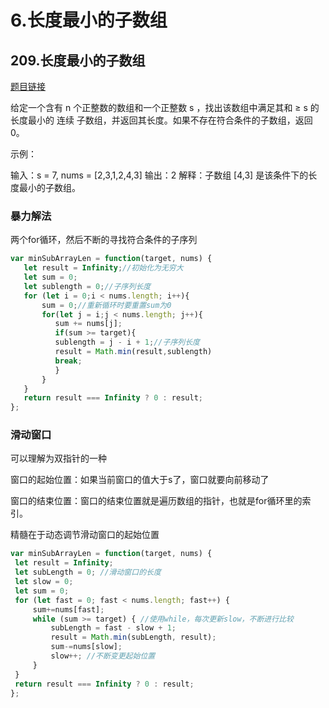 # 6.长度最小的子数组

## 209.长度最小的子数组
[题目链接](https://leetcode.cn/problems/minimum-size-subarray-sum/)  

给定一个含有 n 个正整数的数组和一个正整数 s ，找出该数组中满足其和 ≥ s 的长度最小的 连续 子数组，并返回其长度。如果不存在符合条件的子数组，返回 0。

示例：

输入：s = 7, nums = [2,3,1,2,4,3] 输出：2 解释：子数组 [4,3] 是该条件下的长度最小的子数组。

### 暴力解法
 两个for循环，然后不断的寻找符合条件的子序列

 ```js
 var minSubArrayLen = function(target, nums) {
    let result = Infinity;//初始化为无穷大
    let sum = 0;
    let sublength = 0;//子序列长度
    for (let i = 0;i < nums.length; i++){
        sum = 0;//重新循环时要重置sum为0
        for(let j = i;j < nums.length; j++){
           sum += nums[j];
           if(sum >= target){          
           sublength = j - i + 1;//子序列长度
           result = Math.min(result,sublength)
           break;
           }
        }
    }
    return result === Infinity ? 0 : result;
};
 ```

 ### 滑动窗口
 可以理解为双指针的一种  

 窗口的起始位置：如果当前窗口的值大于s了，窗口就要向前移动了  

 窗口的结束位置：窗口的结束位置就是遍历数组的指针，也就是for循环里的索引。  

 精髓在于动态调节滑动窗口的起始位置

 ```js
 var minSubArrayLen = function(target, nums) {
  let result = Infinity;
  let subLength = 0; //滑动窗口的长度
  let slow = 0;
  let sum = 0;
  for (let fast = 0; fast < nums.length; fast++) {
      sum+=nums[fast];
      while (sum >= target) { //使用while，每次更新slow，不断进行比较
          subLength = fast - slow + 1;
          result = Math.min(subLength, result);
          sum-=nums[slow];
          slow++; //不断变更起始位置
      }
  }
  return result === Infinity ? 0 : result;
};

 ```
